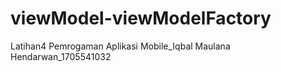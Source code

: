 # viewModel-viewModelFactory
Latihan4 Pemrogaman Aplikasi Mobile_Iqbal Maulana Hendarwan_1705541032
